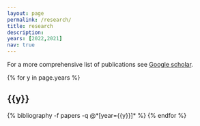 ```yaml
---
layout: page
permalink: /research/
title: research
description:
years: [2022,2021]
nav: true
---
```


For a more comprehensive list of publications see <a href="https://scholar.google.com/citations?user=js1EQ8oAAAAJ&hl=en&oi=ao" target="blank">Google scholar</a>.

<div class="publications">

{% for y in page.years %}
  <h2 class="year">{{y}}</h2>
  {% bibliography -f papers -q @*[year={{y}}]* %}
{% endfor %}

</div>

